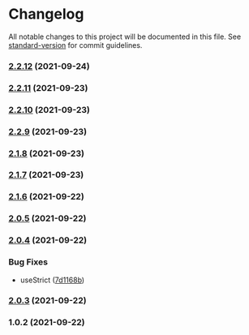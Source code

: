 # Changelog

All notable changes to this project will be documented in this file. See [standard-version](https://github.com/conventional-changelog/standard-version) for commit guidelines.

### [2.2.12](https://github.com/LeonardoDaFonsecaEsteves/prod-logger/compare/v2.2.11...v2.2.12) (2021-09-24)

### [2.2.11](https://github.com/LeonardoDaFonsecaEsteves/prod-logger/compare/v2.2.10...v2.2.11) (2021-09-23)

### [2.2.10](https://github.com/LeonardoDaFonsecaEsteves/prod-logger/compare/v2.2.9...v2.2.10) (2021-09-23)

### [2.2.9](https://github.com/LeonardoDaFonsecaEsteves/prod-logger/compare/v2.1.8...v2.2.9) (2021-09-23)

### [2.1.8](https://github.com/LeonardoDaFonsecaEsteves/prod-logger/compare/v2.1.7...v2.1.8) (2021-09-23)

### [2.1.7](https://github.com/LeonardoDaFonsecaEsteves/prod-logger/compare/v2.1.6...v2.1.7) (2021-09-23)

### [2.1.6](https://github.com/LeonardoDaFonsecaEsteves/prod-logger/compare/v2.0.5...v2.1.6) (2021-09-22)

### [2.0.5](https://github.com/LeonardoDaFonsecaEsteves/prod-logger/compare/v2.0.4...v2.0.5) (2021-09-22)

### [2.0.4](https://github.com/LeonardoDaFonsecaEsteves/prod-logger/compare/v2.0.3...v2.0.4) (2021-09-22)


### Bug Fixes

* useStrict ([7d1168b](https://github.com/LeonardoDaFonsecaEsteves/prod-logger/commit/7d1168bde6d8379887e84e99b6b58149b134127c))

### [2.0.3](https://github.com/LeonardoDaFonsecaEsteves/prod-logger/compare/v2.0.2...v2.0.3) (2021-09-22)

### 1.0.2 (2021-09-22)
